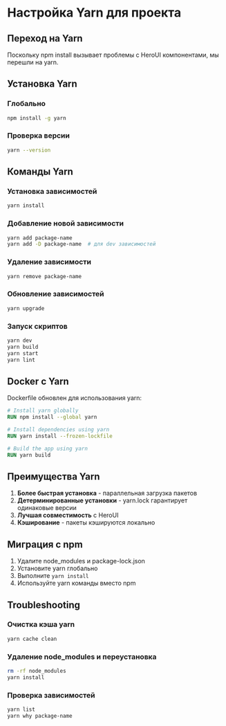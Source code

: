 # Настройка Yarn для проекта

## Переход на Yarn

Поскольку npm install вызывает проблемы с HeroUI компонентами, мы перешли на yarn.

## Установка Yarn

### Глобально

```bash
npm install -g yarn
```

### Проверка версии

```bash
yarn --version
```

## Команды Yarn

### Установка зависимостей

```bash
yarn install
```

### Добавление новой зависимости

```bash
yarn add package-name
yarn add -D package-name  # для dev зависимостей
```

### Удаление зависимости

```bash
yarn remove package-name
```

### Обновление зависимостей

```bash
yarn upgrade
```

### Запуск скриптов

```bash
yarn dev
yarn build
yarn start
yarn lint
```

## Docker с Yarn

Dockerfile обновлен для использования yarn:

```dockerfile
# Install yarn globally
RUN npm install --global yarn

# Install dependencies using yarn
RUN yarn install --frozen-lockfile

# Build the app using yarn
RUN yarn build
```

## Преимущества Yarn

1. **Более быстрая установка** - параллельная загрузка пакетов
2. **Детерминированные установки** - yarn.lock гарантирует одинаковые версии
3. **Лучшая совместимость** с HeroUI
4. **Кэширование** - пакеты кэшируются локально

## Миграция с npm

1. Удалите node_modules и package-lock.json
2. Установите yarn глобально
3. Выполните `yarn install`
4. Используйте yarn команды вместо npm

## Troubleshooting

### Очистка кэша yarn

```bash
yarn cache clean
```

### Удаление node_modules и переустановка

```bash
rm -rf node_modules
yarn install
```

### Проверка зависимостей

```bash
yarn list
yarn why package-name
```
